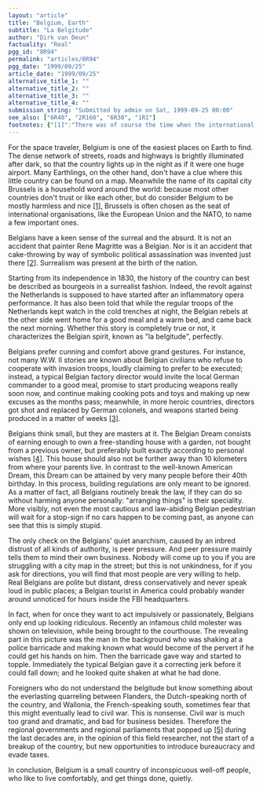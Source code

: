 ```yaml
---
layout: "article"
title: "Belgium, Earth"
subtitle: "La Belgitude"
author: "Dirk van Deun"
factuality: "Real"
pgg_id: "8R94"
permalink: "articles/8R94"
pgg_date: "1999/09/25"
article_date: "1999/09/25"
alternative_title_1: ""
alternative_title_2: ""
alternative_title_3: ""
alternative_title_4: ""
submission_string: "Submitted by admin on Sat, 1999-09-25 00:00"
see_also: ["6R40", "2R160", "6R30", "1R1"]
footnotes: {"[1]":"There was of course the time when the international image of Belgium almost shifted from that of a nice and friendly little country to a country of barbaric exploiters of their Congo colony. But just then the Germans conveniently invaded the country, and the propaganda machines of England (which guaranteed Belgian neutrality) and its allies started portraying Belgium as the perpetual innocent victim of foreign invasions again. Nowadays Congo is independent, and the local leaders are perfectly capable of mass murder and barbaric exploitation of the people themselves.","[2]":"Thanks to the Belgian cake-thrower Noel Godin the whole world now knows that the richest man in the world, Bill Gates, does not have a towel handy when he travels.","[3]":"Example adapted from an interview with the novelist Tom Lanoye.","[4]":"A Dutch proverb says that Belgians are \"born with a brick in their stomach\".","[5]":"Fans of Shapir and Worf will note that there exists a typically Belgian Dutch word \"staatshervorming\" which means \"peaceful reform of the institutions by which the state is governed\"."}
---
```

<div>
<p>For the space traveler, Belgium is one of the easiest places on Earth to find. The dense network of streets, roads and highways is brightly illuminated after dark, so that the country lights up in the night as if it were one huge airport. Many Earthlings, on the other hand, don't have a clue where this little country can be found on a map. Meanwhile the name of its capital city Brussels is a household word around the world: because most other countries don't trust or like each other, but do consider Belgium to be mostly harmless and nice <a href="#footnotes.1" class="footnote-link">[1]</a>, Brussels is often chosen as the seat of international organisations, like the European Union and the NATO, to name a few important ones.</p>
<p>Belgians have a keen sense of the surreal and the absurd. It is not an accident that painter Rene Magritte was a Belgian. Nor is it an accident that cake-throwing by way of symbolic political assassination was invented just there <a href="#footnotes.2" class="footnote-link">[2]</a>. Surrealism was present at the birth of the nation.</p>
<p>Starting from its independence in 1830, the history of the country can best be described as bourgeois in a surrealist fashion. Indeed, the revolt against the Netherlands is supposed to have started after an inflammatory opera performance. It has also been told that while the regular troops of the Netherlands kept watch in the cold trenches at night, the Belgian rebels at the other side went home for a good meal and a warm bed, and came back the next morning. Whether this story is completely true or not, it characterizes the Belgian spirit, known as "la belgitude", perfectly.</p>
<p>Belgians prefer cunning and comfort above grand gestures. For instance, not many W.W. II stories are known about Belgian civilians who refuse to cooperate with invasion troops, loudly claiming to prefer to be executed; instead, a typical Belgian factory director would invite the local German commander to a good meal, promise to start producing weapons really soon now, and continue making cooking pots and toys and making up new excuses as the months pass; meanwhile, in more heroic countries, directors got shot and replaced by German colonels, and weapons started being produced in a matter of weeks <a href="#footnotes.3" class="footnote-link">[3]</a>.</p>
<p>Belgians think small, but they are masters at it. The Belgian Dream consists of earning enough to own a free-standing house with a garden, not bought from a previous owner, but preferably built exactly according to personal wishes <a href="#footnotes.4" class="footnote-link">[4]</a>. This house should also not be further away than 10 kilometers from where your parents live. In contrast to the well-known American Dream, this Dream can be attained by very many people before their 40th birthday. In this process, building regulations are only meant to be ignored. As a matter of fact, all Belgians routinely break the law, if they can do so without harming anyone personally: "arranging things" is their speciality. More visibly, not even the most cautious and law-abiding Belgian pedestrian will wait for a stop-sign if no cars happen to be coming past, as anyone can see that this is simply stupid.</p>
<p>The only check on the Belgians' quiet anarchism, caused by an inbred distrust of all kinds of authority, is peer pressure. And peer pressure mainly tells them to mind their own business. Nobody will come up to you if you are struggling with a city map in the street; but this is not unkindness, for if you ask for directions, you will find that most people are very willing to help. Real Belgians are polite but distant, dress conservatively and never speak loud in public places; a Belgian tourist in America could probably wander around unnoticed for hours inside the FBI headquarters.</p>
<p>In fact, when for once they want to act impulsively or passionately, Belgians only end up looking ridiculous. Recently an infamous child molester was shown on television, while being brought to the courthouse. The revealing part in this picture was the man in the background who was shaking at a police barricade and making known what would become of the pervert if he could get his hands on him. Then the barricade gave way and started to topple. Immediately the typical Belgian gave it a correcting jerk before it could fall down; and he looked quite shaken at what he had done.</p>
<p>Foreigners who do not understand the belgitude but know something about the everlasting quarreling between Flanders, the Dutch-speaking north of the country, and Wallonia, the French-speaking south, sometimes fear that this might eventually lead to civil war. This is nonsense. Civil war is much too grand and dramatic, and bad for business besides. Therefore the regional governments and regional parliaments that popped up <a href="#footnotes.5" class="footnote-link">[5]</a> during the last decades are, in the opinion of this field researcher, not the start of a breakup of the country, but new opportunities to introduce bureaucracy and evade taxes.</p>
<p>In conclusion, Belgium is a small country of inconspicuous well-off people, who like to live comfortably, and get things done, quietly.</p>
</div>
